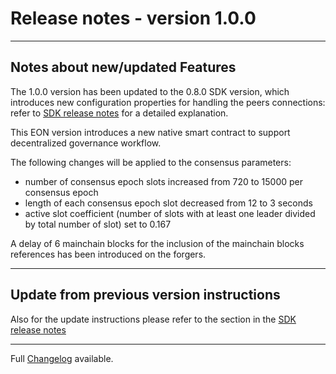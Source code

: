 # Release notes - version 1.0.0
---

## Notes about new/updated Features
The 1.0.0 version has been updated to the 0.8.0 SDK version, which introduces new configuration properties for handling the peers connections: refer to [SDK release notes](https://github.com/HorizenOfficial/Sidechains-SDK/blob/0.8.0/doc/release/0.8.0.md) for a detailed explanation.

This EON version introduces a new native smart contract to support decentralized governance workflow.

The following changes will be applied to the consensus parameters:
- number of consensus epoch slots increased from 720 to 15000 per consensus epoch
- length of each consensus epoch slot decreased from 12 to 3 seconds
- active slot coefficient (number of slots with at least one leader divided by total number of slot) set to 0.167

A delay of 6 mainchain blocks for the inclusion of the  mainchain blocks references has been introduced on the forgers.


---
## Update from previous version instructions 
Also for the update instructions please refer to the section in the [SDK release notes](https://github.com/HorizenOfficial/Sidechains-SDK/blob/0.8.0/doc/release/0.8.0.md)

---
Full [Changelog](/CHANGELOG.md) available.